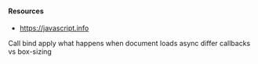 #### Resources
- https://javascript.info

Call bind apply
what happens when document loads
async differ
callbacks vs
box-sizing